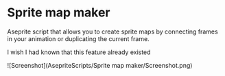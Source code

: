 # Sprite map maker
Aseprite script that allows you to create sprite maps by connecting frames in your animation or duplicating the current frame.

I wish I had known that this feature already existed


![Screenshot](AsepriteScripts/Sprite map maker/Screenshot.png)

